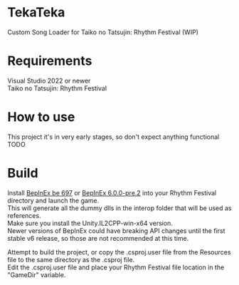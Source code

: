 # TekaTeka
 Custom Song Loader for Taiko no Tatsujin: Rhythm Festival (WIP)
 
# Requirements
 Visual Studio 2022 or newer\
 Taiko no Tatsujin: Rhythm Festival
 
 
# How to use
 This project it's in very early stages, so don't expect anything functional
 TODO

# Build
 Install [BepInEx be 697](https://builds.bepinex.dev/projects/bepinex_be) or [BepInEx 6.0.0-pre.2](https://github.com/BepInEx/BepInEx/releases/tag/v6.0.0-pre.2) into your Rhythm Festival directory and launch the game.\
 This will generate all the dummy dlls in the interop folder that will be used as references.\
 Make sure you install the Unity.IL2CPP-win-x64 version.\
 Newer versions of BepInEx could have breaking API changes until the first stable v6 release, so those are not recommended at this time.
 
 Attempt to build the project, or copy the .csproj.user file from the Resources file to the same directory as the .csproj file.\
 Edit the .csproj.user file and place your Rhythm Festival file location in the "GameDir" variable.
